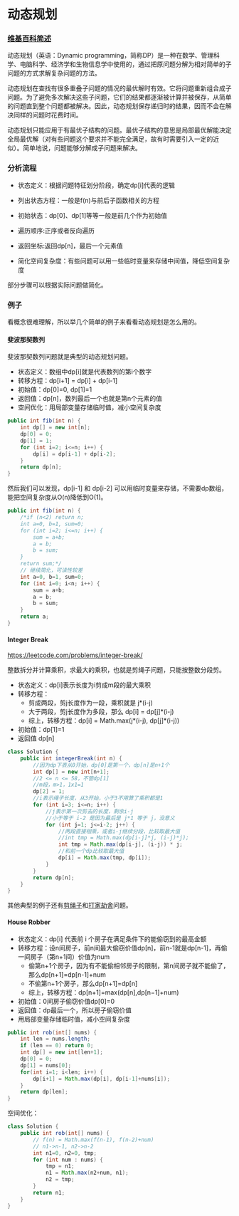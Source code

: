 
# 动态规划

### [维基百科简述](https://zh.wikipedia.org/zh-sg/%E5%8A%A8%E6%80%81%E8%A7%84%E5%88%92)

动态规划（英语：Dynamic programming，简称DP）是一种在数学、管理科学、电脑科学、经济学和生物信息学中使用的，通过把原问题分解为相对简单的子问题的方式求解复杂问题的方法。

动态规划在查找有很多重叠子问题的情况的最优解时有效。它将问题重新组合成子问题。为了避免多次解决这些子问题，它们的结果都逐渐被计算并被保存，从简单的问题直到整个问题都被解决。因此，动态规划保存递归时的结果，因而不会在解决同样的问题时花费时间。

动态规划只能应用于有最优子结构的问题。最优子结构的意思是局部最优解能决定全局最优解（对有些问题这个要求并不能完全满足，故有时需要引入一定的近似）。简单地说，问题能够分解成子问题来解决。

### 分析流程

- 状态定义：根据问题特征划分阶段，确定dp[i]代表的逻辑

- 列出状态方程：一般是f(n)与前后子函数相关的方程

- 初始状态：dp[0]、dp[1]等等一般是前几个作为初始值

- 遍历顺序:正序或者反向遍历

- 返回坐标:返回dp[n]，最后一个元素值

- 简化空间复杂度：有些问题可以用一些临时变量来存储中间值，降低空间复杂度

部分步骤可以根据实际问题做简化。

### 例子

看概念很难理解，所以举几个简单的例子来看看动态规划是怎么用的。

#### 斐波那契数列

斐波那契数列问题就是典型的动态规划问题。

- 状态定义：数组中dp[i]就是代表数列的第i个数字
- 转移方程：dp[i+1] = dp[i] + dp[i-1]
- 初始值：dp[0]=0, dp[1]=1
- 返回值：dp[n]，数列最后一个也就是第n个元素的值
- 空间优化：用局部变量存储临时值，减小空间复杂度

```java
public int fib(int n) {
    int dp[] = new int[n];
    dp[0] = 0;
    dp[1] = 1;
    for (int i=2; i<=n; i++) {
        dp[i] = dp[i-1] + dp[i-2];
    }
    return dp[n];
}
```

然后我们可以发现，dp[i-1] 和 dp[i-2] 可以用临时变量来存储，不需要dp数组，能把空间复杂度从O(n)降低到O(1)。

```java
public int fib(int n) {
    /*if (n<2) return n;
    int a=0, b=1, sum=0;
    for (int i=2; i<=n; i++) {
        sum = a+b;
        a = b;
        b = sum;
    }
    return sum;*/
    // 继续简化，可读性较差
    int a=0, b=1, sum=0;
    for (int i=0; i<n; i++) {
        sum = a+b;
        a = b;
        b = sum;
    }
    return a;
}
```

#### Integer Break

https://leetcode.com/problems/integer-break/

整数拆分并计算乘积，求最大的乘积，也就是剪绳子问题，只能按整数分段剪。

- 状态定义：dp[i]表示长度为i剪成m段的最大乘积
- 转移方程：
    - 剪成两段，剪j长度作为一段，乘积就是 j*(i-j)
    - 大于两段，剪j长度作为多段，那么 dp[i] = dp[j]*(i-j)
    - 综上，转移方程：dp[i] = Math.max(j*(i-j), dp[j]*(i-j))
- 初始值：dp[1]=1
- 返回值 dp[n]

```java
class Solution {
    public int integerBreak(int n) {
        //因为dp下表从0开始，dp[0]是第一个，dp[n]是n+1个
        int dp[] = new int[n+1];
        //2 <= n <= 58，不管dp[1]
        //m段，m>1，1x1=1
        dp[2] = 1;
        //i表示绳子长度，从3开始，小于3不用算了乘积都是1
        for (int i=3; i<=n; i++) {
            //j表示第一次剪去的长度，剩余i-j
            //小于等于 i-2 是因为最后是 j*1 等于 j，没意义
            for (int j=1; j<=i-2; j++) {
                //两段直接相乘，或者i-j继续分段，比较取最大值
                //int tmp = Math.max(dp[i-j]*j, (i-j)*j);
                int tmp = Math.max(dp[i-j], (i-j)) * j;
                //和前一个dp比较取最大值
                dp[i] = Math.max(tmp, dp[i]);
            }
        }
        return dp[n];
    }
}
```

其他典型的例子还有[剪绳子](https://leetcode.cn/problems/jian-sheng-zi-lcof/solution/mian-shi-ti-14-i-jian-sheng-zi-tan-xin-si-xiang-by/)和[打家劫舍](https://leetcode.com/problems/house-robber/)问题。

#### House Robber

- 状态定义：dp[i] 代表前 i 个房子在满足条件下的能偷窃到的最高金额
- 转移方程：设n间房子，前n间最大偷窃价值dp[n]，前n-1就是dp[n-1]，再偷一间房子（第n+1间）价值为num
    - 偷第n+1个房子，因为有不能偷相邻房子的限制，第n间房子就不能偷了，那么dp[n+1]=dp[n-1]+num
    - 不偷第n+1个房子，那么dp[n+1]=dp[n]
    - 综上，转移方程：dp[n+1]=max(dp[n],dp[n−1]+num)
- 初始值：0间房子偷窃价值dp[0]=0
- 返回值：dp最后一个，所以房子偷窃价值
- 用局部变量存储临时值，减小空间复杂度

```java
public int rob(int[] nums) {
    int len = nums.length;
    if (len == 0) return 0;
    int dp[] = new int[len+1];
    dp[0] = 0;
    dp[1] = nums[0];
    for(int i=1; i<len; i++) {
        dp[i+1] = Math.max(dp[i], dp[i-1]+nums[i]);
    }
    return dp[len];
}
```

空间优化：

```java
class Solution {
    public int rob(int[] nums) {
        // f(n) = Math.max(f(n-1), f(n-2)+num)
        // n1->n-1, n2->n-2
        int n1=0, n2=0, tmp;
        for (int num : nums) {
            tmp = n1;
            n1 = Math.max(n2+num, n1);
            n2 = tmp;
        }
        return n1;
    }
}
```
